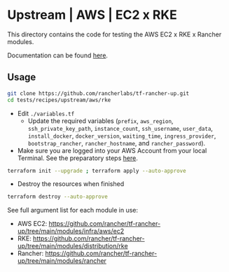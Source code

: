 # Upstream | AWS | EC2 x RKE

This directory contains the code for testing the AWS EC2 x RKE x Rancher modules.

Documentation can be found [here](./docs.md).

## Usage

```bash
git clone https://github.com/rancherlabs/tf-rancher-up.git
cd tests/recipes/upstream/aws/rke
```

- Edit `./variables.tf`
  - Update the required variables (`prefix`, `aws_region`, `ssh_private_key_path`, `instance_count`, `ssh_username`, `user_data`, `install_docker`, `docker_version`, `waiting_time`, `ingress_provider`, `bootstrap_rancher`, `rancher_hostname`, and `rancher_password`).
- Make sure you are logged into your AWS Account from your local Terminal. See the preparatory steps [here](../../../../../modules/infra/aws/README.md).

```bash
terraform init --upgrade ; terraform apply --auto-approve
```

- Destroy the resources when finished
```bash
terraform destroy --auto-approve

```

See full argument list for each module in use:
  - AWS EC2: https://github.com/rancher/tf-rancher-up/tree/main/modules/infra/aws/ec2
  - RKE: https://github.com/rancher/tf-rancher-up/tree/main/modules/distribution/rke
  - Rancher: https://github.com/rancher/tf-rancher-up/tree/main/modules/rancher
